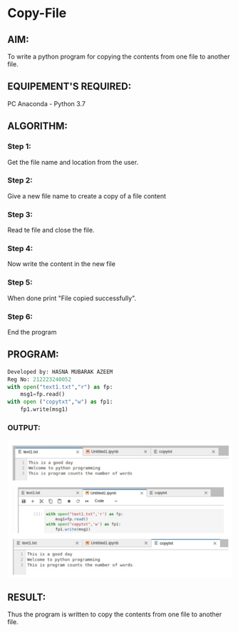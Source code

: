 # Copy-File
## AIM:
To write a python program for copying the contents from one file to another file.
## EQUIPEMENT'S REQUIRED: 
PC
Anaconda - Python 3.7
## ALGORITHM: 
### Step 1:
Get the file name and location from the user.
### Step 2: 
Give a new file name to create a copy of a file content
### Step 3: 
Read te file and close the file.
### Step 4:  
Now write the content in the new file
### Step 5: 
When done print "File copied successfully".
### Step 6: 
End the program
## PROGRAM:
```Python
Developed by: HASNA MUBARAK AZEEM
Reg No: 212223240052
with open("text1.txt","r") as fp:
    msg1=fp.read()
with open ("copytxt","w") as fp1:
    fp1.write(msg1)
```
### OUTPUT:
![alt text](<exp 11.png>)

## RESULT:
Thus the program is written to copy the contents from one file to another file.
